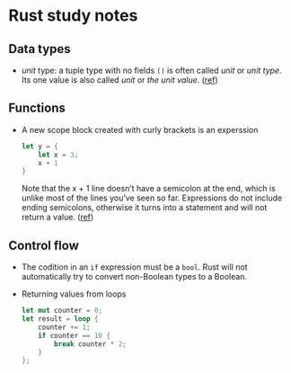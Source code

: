 # Rust study notes

## Data types
- *unit* type: a tuple type with no fields `()` is often called *unit* or *unit type*. Its one value is also called *unit* or *the unit value*. ([ref](https://doc.rust-lang.org/reference/types/tuple.html?highlight=unit%20type#tuple-types))

## Functions

- A new scope block created with curly brackets is an experssion

    ```rust
    let y = {
        let x = 3;
        x + 1
    }
    ```
    Note that the x + 1 line doesn’t have a semicolon at the end, which is unlike most of the lines you’ve seen so far. Expressions do not include ending semicolons, otherwise it turns into a statement and will not return a value. ([ref](https://doc.rust-lang.org/reference/expressions/block-expr.html))


## Control flow
- The codition in an `if` expression must be a `bool`. Rust will not automatically try to convert non-Boolean types to a Boolean.

- Returning values from loops
    ```rust
    let mut counter = 0;
    let result = loop {
        counter += 1;
        if counter == 10 {
            break counter * 2;
        }
    };
    ```